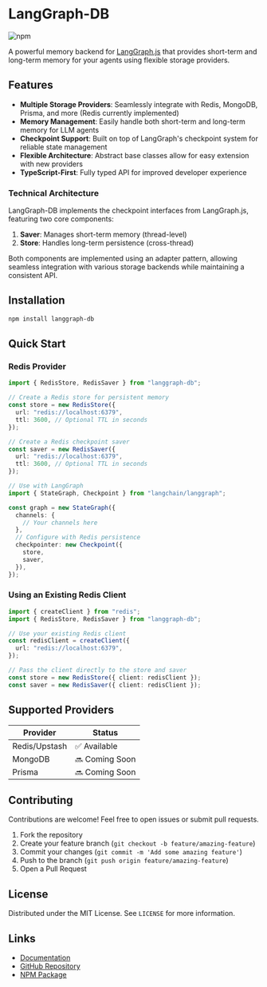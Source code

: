 # LangGraph-DB

<!-- ![NPM License](https://img.shields.io/npm/l/langgraph-db) -->

![npm](https://img.shields.io/npm/v/langgraph-db)

A powerful memory backend for [LangGraph.js](https://langchain-ai.github.io/langgraphjs/) that provides short-term and long-term memory for your agents using flexible storage providers.

## Features

- **Multiple Storage Providers**: Seamlessly integrate with Redis, MongoDB, Prisma, and more (Redis currently implemented)
- **Memory Management**: Easily handle both short-term and long-term memory for LLM agents
- **Checkpoint Support**: Built on top of LangGraph's checkpoint system for reliable state management
- **Flexible Architecture**: Abstract base classes allow for easy extension with new providers
- **TypeScript-First**: Fully typed API for improved developer experience

### Technical Architecture

LangGraph-DB implements the checkpoint interfaces from LangGraph.js, featuring two core components:

1. **Saver**: Manages short-term memory (thread-level)
2. **Store**: Handles long-term persistence (cross-thread)

Both components are implemented using an adapter pattern, allowing seamless integration with various storage backends while maintaining a consistent API.

## Installation

```bash
npm install langgraph-db
```

## Quick Start

### Redis Provider

```typescript
import { RedisStore, RedisSaver } from "langgraph-db";

// Create a Redis store for persistent memory
const store = new RedisStore({
  url: "redis://localhost:6379",
  ttl: 3600, // Optional TTL in seconds
});

// Create a Redis checkpoint saver
const saver = new RedisSaver({
  url: "redis://localhost:6379",
  ttl: 3600, // Optional TTL in seconds
});

// Use with LangGraph
import { StateGraph, Checkpoint } from "langchain/langgraph";

const graph = new StateGraph({
  channels: {
    // Your channels here
  },
  // Configure with Redis persistence
  checkpointer: new Checkpoint({
    store,
    saver,
  }),
});
```

### Using an Existing Redis Client

```typescript
import { createClient } from "redis";
import { RedisStore, RedisSaver } from "langgraph-db";

// Use your existing Redis client
const redisClient = createClient({
  url: "redis://localhost:6379",
});

// Pass the client directly to the store and saver
const store = new RedisStore({ client: redisClient });
const saver = new RedisSaver({ client: redisClient });
```

## Supported Providers

| Provider      | Status         |
| ------------- | -------------- |
| Redis/Upstash | ✅ Available   |
| MongoDB       | 🔜 Coming Soon |
| Prisma        | 🔜 Coming Soon |

## Contributing

Contributions are welcome! Feel free to open issues or submit pull requests.

1. Fork the repository
2. Create your feature branch (`git checkout -b feature/amazing-feature`)
3. Commit your changes (`git commit -m 'Add some amazing feature'`)
4. Push to the branch (`git push origin feature/amazing-feature`)
5. Open a Pull Request

## License

Distributed under the MIT License. See `LICENSE` for more information.

## Links

- [Documentation](https://langgraph-db.pratikpatil.me)
- [GitHub Repository](https://github.com/0xpratikpatil/langgraph-db)
- [NPM Package](https://www.npmjs.com/package/langgraph-db)
